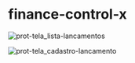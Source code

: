﻿# finance-control-x

![prot-tela_lista-lancamentos](https://user-images.githubusercontent.com/17712955/132146462-b7ac9a50-dbe9-4797-92fb-b061c139f453.png)

![prot-tela_cadastro-lancamento](https://user-images.githubusercontent.com/17712955/132146611-33db9b8a-0a46-475f-82ed-03dad214d5f4.png)
